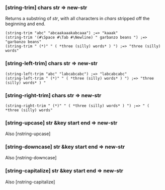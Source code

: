 ### [string-trim] chars str => new-str

Returns a substring of *str*, with all characters in *chars*
stripped off the beginning and end.

~~~
(string-trim "abc" "abcaakaaakabcaaa") ;=> "kaaak"
(string-trim '(#\Space #\Tab #\Newline) " garbanzo beans ") ;=> "garbanzo beans"
(string-trim " (*)" " ( *three (silly) words* ) ") ;=> "three (silly) words"
~~~

### [string-left-trim] chars str => new-str

~~~
(string-left-trim "abc" "labcabcabc") ;=> "labcabcabc"
(string-left-trim " (*)" " ( *three (silly) words* ) ") ;=> "three (silly) words* ) "
~~~

### [string-right-trim] chars str => new-str

~~~
(string-right-trim " (*)" " ( *three (silly) words* ) ") ;=> " ( *three (silly) words"
~~~

### [string-upcase] str &key start end => new-str

Also [nstring-upcase]

### [string-downcase] str &key start end => new-str

Also [nstring-downcase]

### [string-capitalize] str &key start end => new-str

Also [nstring-capitalize]
